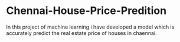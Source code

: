 # Chennai-House-Price-Predition
In this project of machine learning i have developed a model which is accurately predict the real estate price of houses in chaennai.

